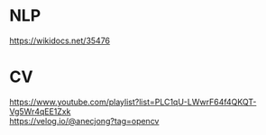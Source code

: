 # NLP
https://wikidocs.net/35476   

# CV 
https://www.youtube.com/playlist?list=PLC1qU-LWwrF64f4QKQT-Vg5Wr4qEE1Zxk   
https://velog.io/@anecjong?tag=opencv   
